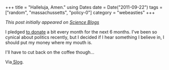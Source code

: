 +++
title = "Halleluja, Amen."
using Dates
date = Date("2011-09-22")
tags = ["random", "massachussetts", "policy-0"]
category = "webeasties"
+++

_This post initially appeared on [Science Blogs](http://scienceblogs.com/webeasties)_

I pledged [to donate](http://elizabethwarren.com/splash) a bit every month for the next 6 months. I've been so cynical about politics recently, but I decided if I hear something I believe in, I should put my money where my mouth is.

I'll have to cut back on the coffee though...

Via[ Slog](http://slog.thestranger.com/slog/archives/2011/09/21/elizabeth-warren-for-president-in-2016).

      
  

